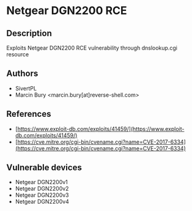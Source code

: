 # Netgear DGN2200 RCE

## Description
Exploits Netgear DGN2200 RCE vulnerability through dnslookup.cgi resource

## Authors
* SivertPL
* Marcin Bury <marcin.bury[at]reverse-shell.com>

## References
* [https://www.exploit-db.com/exploits/41459/](https://www.exploit-db.com/exploits/41459/)
* [https://cve.mitre.org/cgi-bin/cvename.cgi?name=CVE-2017-6334](https://cve.mitre.org/cgi-bin/cvename.cgi?name=CVE-2017-6334)

## Vulnerable devices
* Netgear DGN2200v1
* Netgear DGN2200v2
* Netgear DGN2200v3
* Netgear DGN2200v4
